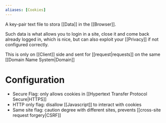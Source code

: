 ```yaml
---
aliases: [Cookies]
---
```


A key-pair text file to stora [[Data]] in the [[Browser]].

Such data is what allows you to login in a site, close it and come back already logged in, which is nice, but can also exploit your [[Privacy]] if not configured correctly.

This is only on [[Client]] side and sent for [[request|requests]] on the same [[Domain Name System|Domain]]

# Configuration
- Secure Flag: only allows cookies in [[Hypertext Transfer Protocol Secure|HTTPS]]
- HTTP only flag: disallow [[Javascript]] to interact with cookies
- Same site flag: caution degree with different sites, prevents [[cross-site request forgery|CSRF]]